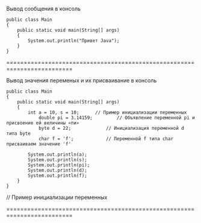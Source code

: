 Вывод сообщения в консоль
```
public class Main
{
	public static void main(String[] args)
	{
		System.out.println("Привет Java");   
	}
}
```

=========================================================================

Вывод значения переменых и их присваивание в консоль

```
public class Main
{
	public static void main(String[] args)
	{
		int a = 10, s = 10;	     // Пример инициализации переменных
	        double pi = 3.14159;	     // Объявление переменной pi и присвоение ей величины «пи»
       		byte d = 22;		     // Инициализация переменной d типа byte
        	char f = 'f';		     // Переменной f типа char присваиваем значение 'f'

	    System.out.println(a);
	    System.out.println(s);
	    System.out.println(pi);
	    System.out.println(d);
	    System.out.println(f);
	}
}
```
// Пример инициализации переменных
         
=========================================================================
